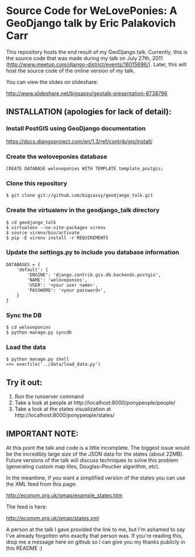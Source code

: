 Source Code for WeLovePonies:  A GeoDjango talk by Eric Palakovich Carr
=======================================================================

This repository hosts the end result of my GeoDjango talk.  Currently, this is the source code that was made during
my talk on July 27th, 2011 (http://www.meetup.com/django-district/events/16015696/).  Later, this will host the source
code of the online version of my talk.

You can view the slides on slideshare:

http://www.slideshare.net/bigsassy/geotalk-presentation-8738796

INSTALLATION (apologies for lack of detail):
--------------------------------------------

### Install PostGIS using GeoDjango documentation
https://docs.djangoproject.com/en/1.3/ref/contrib/gis/install/

### Create the weloveponies database

    CREATE DATABASE weloveponies WITH TEMPLATE template_postgis;

### Clone this repository

    $ git clone git://github.com/bigsassy/geodjango_talk.git

### Create the virtualenv in the geodjango_talk directory

    $ cd geodjango_talk
    $ virtualenv --no-site-packages virenv
    $ source virenv/bin/activate
    $ pip -E virenv install -r REQUIREMENTS

### Update the settings.py to include you database information

    DATABASES = {
        'default': {
            'ENGINE': 'django.contrib.gis.db.backends.postgis',
            'NAME': 'weloveponies',
            'USER': '<your user name>',
            'PASSWORD': '<your password>',
        }
    }

### Sync the DB

    $ cd weloveponies
    $ python manage.py syncdb

### Load the data
    $ python manage.py shell
    >>> execfile('../data/load_data.py')

Try it out:
-----------

1.  Run the runserver command
2.  Take a look at people at http://localhost:8000/ponypeople/people/
3.  Take a look at the states visualization at http://localhost:8000/ponypeople/states/

IMPORTANT NOTE:
---------------

At this point the talk and code is a little incomplete.  The biggest issue would be the incredibly large size of the
JSON data for the states (about 22MB).  Future versions of the talk will discuss techniques to solve this problem
(generating custom map tiles, Douglas–Peucker algorithm, etc).

In the meantime, if you want a simplified version of the states you can use the XML feed from this page:

http://econym.org.uk/gmap/example_states.htm

The feed is here:

http://econym.org.uk/gmap/states.xml

A person at the talk I gave provided the link to me, but I'm ashamed to say I've already forgotten who exactly that
person was.  If you're reading this, drop me a message here on github so I can give you my thanks publicly in this
README :)